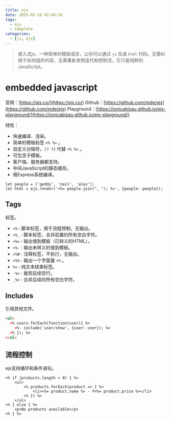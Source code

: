 ```yaml
---
title: ejs
date: 2025-05-16 02:44:14
tags:
  - ejs
  - template
categories:
  - [js, ejs]
---
```



> 嵌入式js，一种简单的模板语言，让你可以通过 `js` 生成 `html` 代码。无需纠结于如何组织内容，无需重新发明迭代和控制流，它只是纯粹的 JavaScript。


# embedded javascript

官网：[https://ejs.co/](https://ejs.co/)
Github：[https://github.com/mde/ejs](https://github.com/mde/ejs)
Playground：[https://ionicabizau.github.io/ejs-playground/](https://ionicabizau.github.io/ejs-playground/)

特性：

- 快速编译、渲染。
- 简单的模板标签 `<% %>` 。
- 自定义分隔符，`[? ?]` 代替 `<% %>` 。
- 可包含子模板。
- 客户端、服务器都支持。
- 中间JavaScript的静态缓存。
- 用Express系统编译。

```ejs
let people = ['geddy', 'neil', 'alex'];
let html = ejs.render('<%= people.join(", "); %>', {people: people});
```


## Tags

标签。

- `<%` : 脚本标签，用于流程控制，无输出。
- `<%_` : 脚本标签，合并前置的所有空白字符。
- `<%=` : 输出值到模板（已转义的HTML）。
- `<%-` : 输出未转义的值到模板。
- `<%#` : 注释标签，不执行，无输出。
- `<%%` : 输出一个字面量 `<%` 。
- `%>` : 纯文本结束标签。
- `-%>` : 裁剪后续空行。
- `_%>` : 合并后续的所有空白字符。


## Includes

引用其他文件。

```html
<ul>
  <% users.forEach(function(user){ %>
    <%- include('user/show', {user: user}); %>
  <% }); %>
</ul>
```


## 流程控制

ejs支持循环和条件语句。

```
<% if (products.length > 0) { %>
    <ul>
        <% products.forEach(product => { %>
            <li><%= product.name %> - ₹<%= product.price %></li>
        <% }) %>
    </ul>
<% } else { %>
    <p>No products available</p>
<% } %>
```
